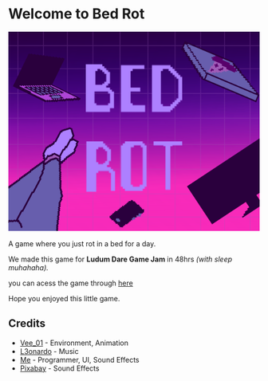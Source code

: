 # Welcome to Bed Rot

![Bed Rot Logo](../bed_rot_thumbnail.png)

A game where you just rot in a bed for a day.

We made this game for **Ludum Dare Game Jam** in 48hrs *(with sleep muhahaha).*

you can acess the game through [here](https://kirirgiri.itch.io/bed-rot)

Hope you enjoyed this little game.

## Credits
* [Vee_01](https://vee-01.itch.io/) - Environment, Animation
* [L3onardo](https://itch.io/profile/m0k4) - Music
* [Me](https://kirirgiri.itch.io) - Programmer, UI, Sound Effects
* [Pixabay](https://pixabay.com) - Sound Effects